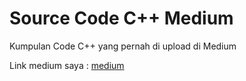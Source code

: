 # Source Code C++ Medium
Kumpulan Code C++ yang pernah di upload di Medium

Link medium saya : [medium](https://anangnrpras.medium.com/)
